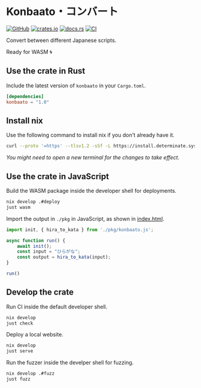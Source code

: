 # Konbaato・コンバート

[![GitHub](https://img.shields.io/badge/github-repo-blue.svg)](https://github.com/uncomputable/konbaato)
[![crates.io](https://img.shields.io/crates/v/konbaato.svg)](https://crates.io/crates/konbaato)
[![docs.rs](https://docs.rs/konbaato/badge.svg)](https://docs.rs/konbaato)
[![CI](https://github.com/uncomputable/konbaato/actions/workflows/test.yml/badge.svg)](https://github.com/uncomputable/konbaato/actions/workflows/test.yml)

Convert between different Japanese scripts.

Ready for WASM 🌀

## Use the crate in Rust

Include the latest version of `konbaato` in your `Cargo.toml`.

```toml
[dependencies]
konbaato = "1.0"
```

## Install nix

Use the following command to install nix if you don't already have it.

```bash
curl --proto '=https' --tlsv1.2 -sSf -L https://install.determinate.systems/nix | sh -s -- install
```

_You might need to open a new terminal for the changes to take effect._

## Use the crate in JavaScript

Build the WASM package inside the developer shell for deployments.

```bash
nix develop .#deploy
just wasm
```

Import the output in `./pkg` in JavaScript, as shown in [index.html](https://github.com/uncomputable/konbaato/blob/master/index.html).

```js
import init, { hira_to_kata } from './pkg/konbaato.js';

async function run() {
    await init();
    const input = "ひらがな";
    const output = hira_to_kata(input);
}

run()
```

## Develop the crate

Run CI inside the default developer shell.

```bash
nix develop
just check
```

Deploy a local website.

```bash
nix develop
just serve
```

Run the fuzzer inside the develper shell for fuzzing.

```bash
nix develop .#fuzz
just fuzz
```
